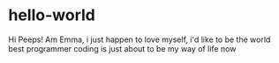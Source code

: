 # hello-world

Hi Peeps!
Am Emma, i just happen to love myself, i'd like to be the world best programmer
coding is just about to be my way of life now
